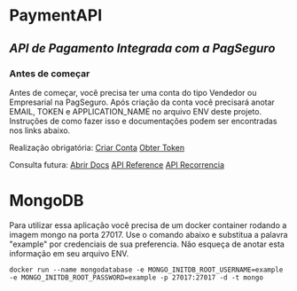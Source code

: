 
# PaymentAPI

## _API de Pagamento Integrada com a PagSeguro_

### Antes de começar

Antes de começar, você precisa ter uma conta do tipo Vendedor ou Empresarial na PagSeguro.
Após criação da conta você precisará anotar EMAIL, TOKEN e APPLICATION_NAME no arquivo ENV deste projeto. Instruções de como fazer isso e documentações podem ser encontradas nos links abaixo.

Realização obrigatória:
[Criar Conta](https://cadastro.pagseguro.uol.com.br/)
[Obter Token](https://dev.pagseguro.uol.com.br/reference/get-access-token)

Consulta futura:
[Abrir Docs](https://dev.pagseguro.uol.com.br/docs)
[API Reference](https://dev.pagseguro.uol.com.br/reference)
[API Recorrencia](https://dev.pagseguro.uol.com.br/v1.0/reference/api-recorrencia)

# MongoDB
Para utilizar essa aplicação você precisa de um docker container rodando a imagem mongo na porta 27017. Use o comando abaixo e substitua a palavra "example" por credenciais de sua preferencia. Não esqueça de anotar esta informação em seu arquivo ENV.

    docker run --name mongodatabase -e MONGO_INITDB_ROOT_USERNAME=example -e MONGO_INITDB_ROOT_PASSWORD=example -p 27017:27017 -d -t mongo


